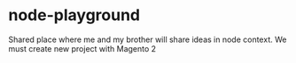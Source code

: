 # node-playground
Shared place where me and my brother will share ideas in node context.
We must create new project with Magento 2